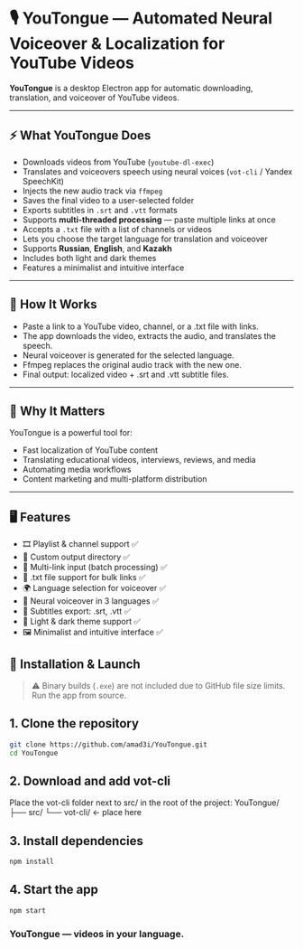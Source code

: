 # 🎙️ YouTongue — Automated Neural Voiceover & Localization for YouTube Videos

**YouTongue** is a desktop Electron app for automatic downloading, translation, and voiceover of YouTube videos.

---

## ⚡ What YouTongue Does

- Downloads videos from YouTube (`youtube-dl-exec`)
- Translates and voiceovers speech using neural voices (`vot-cli` / Yandex SpeechKit)
- Injects the new audio track via `ffmpeg`
- Saves the final video to a user-selected folder
- Exports subtitles in `.srt` and `.vtt` formats
- Supports **multi-threaded processing** — paste multiple links at once
- Accepts a `.txt` file with a list of channels or videos
- Lets you choose the target language for translation and voiceover
- Supports **Russian**, **English**, and **Kazakh**
- Includes both light and dark themes
- Features a minimalist and intuitive interface

---

## 🧩 How It Works

- Paste a link to a YouTube video, channel, or a .txt file with links.
- The app downloads the video, extracts the audio, and translates the speech.
- Neural voiceover is generated for the selected language.
- Ffmpeg replaces the original audio track with the new one.
- Final output: localized video + .srt and .vtt subtitle files.

---

## 🧠 Why It Matters

YouTongue is a powerful tool for:

- Fast localization of YouTube content
- Translating educational videos, interviews, reviews, and media
- Automating media workflows
- Content marketing and multi-platform distribution

---

## 🖥️ Features

- 🎞️ Playlist & channel support ✅
- 📂 Custom output directory ✅
- 🧵 Multi-link input (batch processing) ✅
- 📄 .txt file support for bulk links ✅
- 🌍 Language selection for voiceover ✅
- 🧠 Neural voiceover in 3 languages ✅
- 💬 Subtitles export: .srt, .vtt ✅
- 🎨 Light & dark theme support ✅
- 🖼️ Minimalist and intuitive interface ✅

## 🚀 Installation & Launch

> ⚠️ Binary builds (`.exe`) are not included due to GitHub file size limits. Run the app from source.

## 1. Clone the repository

```bash
git clone https://github.com/amad3i/YouTongue.git
cd YouTongue
```

## 2. Download and add vot-cli

Place the vot-cli folder next to src/ in the root of the project:
YouTongue/
├── src/
└── vot-cli/ ← place here

## 3. Install dependencies

```bash
npm install
```

## 4. Start the app

```bash
npm start
```

### YouTongue — videos in your language.
